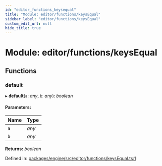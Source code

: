 ```yaml
---
id: "editor_functions_keysequal"
title: "Module: editor/functions/keysEqual"
sidebar_label: "editor/functions/keysEqual"
custom_edit_url: null
hide_title: true
---
```


# Module: editor/functions/keysEqual

## Functions

### default

▸ **default**(`a`: *any*, `b`: *any*): *boolean*

#### Parameters:

Name | Type |
:------ | :------ |
`a` | *any* |
`b` | *any* |

**Returns:** *boolean*

Defined in: [packages/engine/src/editor/functions/keysEqual.ts:1](https://github.com/xr3ngine/xr3ngine/blob/716a06460/packages/engine/src/editor/functions/keysEqual.ts#L1)
